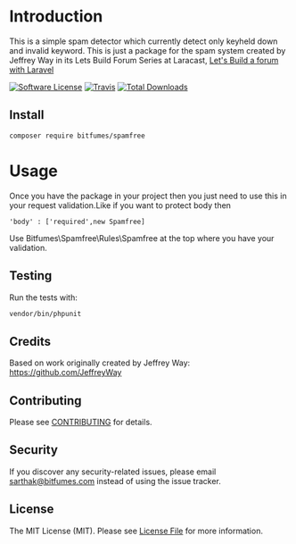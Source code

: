 # Introduction

This is a simple spam detector which currently detect only keyheld down and invalid keyword.
This is just a package for the spam system created by Jeffrey Way in its Lets Build Forum Series at Laracast, [Let's Build a forum with Laravel](https://laracasts.com/series/lets-build-a-forum-with-laravel)

[![Software License](https://img.shields.io/badge/license-MIT-brightgreen.svg?style=flat-square)](LICENSE.md)
[![Travis](https://img.shields.io/travis/bitfumes/spam-free.svg?style=flat-square)]()
[![Total Downloads](https://img.shields.io/packagist/dt/bitfumes/spam-free.svg?style=flat-square)](https://packagist.org/packages/bitfumes/spam-free)

## Install

`composer require bitfumes/spamfree`

# Usage

Once you have the package in your project then you just need to use this in your request validation.Like if you want to protect body then

`'body' : ['required',new Spamfree]`

Use Bitfumes\Spamfree\Rules\Spamfree at the top where you have your validation.

## Testing

Run the tests with:

```bash
vendor/bin/phpunit
```

## Credits

Based on work originally created by Jeffrey Way: <https://github.com/JeffreyWay>

## Contributing

Please see [CONTRIBUTING](CONTRIBUTING.md) for details.

## Security

If you discover any security-related issues, please email sarthak@bitfumes.com instead of using the issue tracker.

## License

The MIT License (MIT). Please see [License File](/LICENSE.md) for more information.
